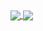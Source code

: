 <a href="https://github.com/anuraghazra/github-readme-stats">
  <img align="center" src="https://github-readme-stats.vercel.app/api?username=kalina559&count_private=true&show_icons=true&theme=gruvbox" /> 
 </a>  
<a href="https://github.com/anuraghazra/github-readme-stats">
  <img align="center" src="https://github-readme-stats.vercel.app/api/top-langs/?username=kalina559&hide=shaderlab" />  
  </a>
  
  
